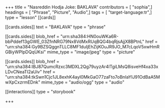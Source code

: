 +++
title = "Nasreddin Hodja Joke: BAKLAVA"
contributors = [ "sophia",]
headings = [ "Phrase", "Picture", "Audio",]
tags = [ "target-language:tr",]
type = "lesson"
[[cards]]

[[cards.sides]]
text = "BAKLAVA"
type = "phrase"

[[cards.sides]]
blob_href = "urn:sha384:HN0ouWKa6R-bbPddef13gGWE_03ZfnNRG79Nx8VdMxRUqBQG4bqRjsAjjX8BPtnL"
href = "urn:sha384:Gy9BZSQggnTLLC8MF1duIjEhZijKOuJR9JO_M7cLqoV5xwHmRGBiyWPlpDQqUKsi"
mime_type = "image/jpeg"
type = "picture"

[[cards.sides]]
blob_href = "urn:sha384:IBJ87QumcRzxc3MDXL2Qg79uyzAr4lTgiLMsQ8isveHf4xa33xLDvCNeaTI2aUiv"
href = "urn:sha384:tkSwn1Cjc1JL8exhK4ayI0MkGaO77zaFto7oBnIaYIJ91OdBaA5MwXpCxzrmEDnk"
mime_type = "audio/ogg"
type = "audio"

[[interactions]]
type = "storybook"

+++
